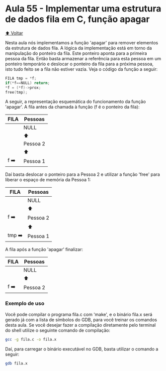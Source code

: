 # Aula 55 - Implementar uma estrutura de dados fila em C, função apagar

[:arrow_up: Voltar](https://github.com/Geofisicando/C-orientado-a-testes#%C3%ADndice)

Nesta aula nós implementamos a função 'apagar' para remover elementos da estrutura de dados fila. A lógica da implementação
está em torno da manipulação do ponteiro da fila. Este ponteiro aponta para a primeira pessoa da fila. Então basta armazenar
a referência para esta pessoa em um ponteiro temporário e deslocar o ponteiro da fila para a próxima pessoa, isto tudo feito
se a fila não estiver vazia. Veja o código da função a seguir:

```c
FILA tmp = *f;
if(*f==NULL) return;
*f = (*f)->prox;
free(tmp);
```

A seguir, a representação esquemática do funcionamento da função 'apagar'. A fila antes da chamada à função (f é o ponteiro da fila):

  | FILA | Pessoas |
 | --- | --- |
  | | NULL |
  | | :arrow_up: |
 | | Pessoa 2 |
   | | :arrow_up: |
 | f :arrow_right: | Pessoa 1 |
 
 Daí basta deslocar o ponteiro para a Pessoa 2 e utilizar a função 'free' para liberar o espaço de memória da Pessoa 1:

 | FILA | Pessoas |
 | --- | --- |
  | | NULL |
  | | :arrow_up: |
 | f :arrow_right: | Pessoa 2 |
   | | :arrow_up: |
 | tmp :arrow_right: | Pessoa 1 |

A fila após a função 'apagar' finalizar:

 | FILA | Pessoas |
 | --- | --- |
  | | NULL |
  | | :arrow_up: |
 | f :arrow_right: | Pessoa 2 |

### Exemplo de uso

Você pode compilar o programa fila.c com 'make', e o binário fila.x será gerado já com a lista de símbolos do GDB, para você treinar os comandos desta aula. Se você desejar fazer a compilação diretamente pelo terminal do shell utilize o seguinte comando de compilação:

```sh
gcc -g fila.c -o fila.x
```

Daí, para carregar o binário executável no GDB, basta utilizar o comando a seguir:

```sh
gdb fila.x
```
